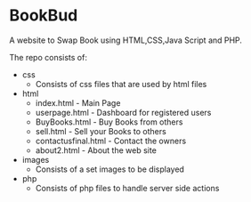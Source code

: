 # BookBud
A website to Swap Book using HTML,CSS,Java Script and PHP.

The repo consists of:
* css
    - Consists of css files that are used by html files
* html
    * index.html - Main Page
    * userpage.html - Dashboard for registered users
    * BuyBooks.html - Buy Books from others
    * sell.html - Sell your Books to others
    * contactusfinal.html - Contact the owners
    * about2.html - About the web site    
* images
    - Consists of a set images to be displayed
* php
    - Consists of php files to handle server side actions
